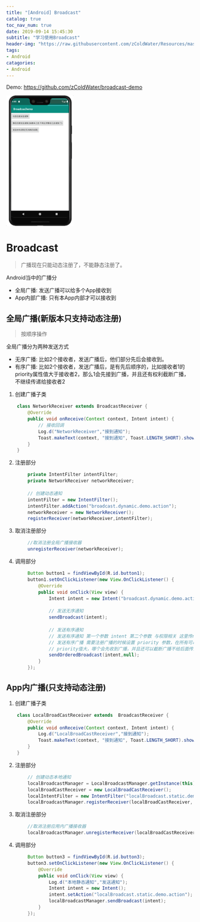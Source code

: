 ```yaml
---
title: "[Android] Broadcast"
catalog: true
toc_nav_num: true
date: 2019-09-14 15:45:30
subtitle: "学习使用Broadcast"
header-img: "https://raw.githubusercontent.com/zColdWater/Resources/master/Images/legend_cover.jpg"
tags:
- Android
catagories:
- Android
---
```


Demo: https://github.com/zColdWater/broadcast-demo  

<img src="https://raw.githubusercontent.com/zColdWater/Resources/master/Images/broadcast1.png" height="350" />

# Broadcast

> 广播现在只能动态注册了，不能静态注册了。

Android当中的广播分

* 全局广播: 发送广播可以给多个App接收到
* App内部广播: 只有本App内部才可以接收到


## 全局广播(新版本只支持动态注册)
> 按顺序操作

全局广播分为两种发送方式

* 无序广播: 比如2个接收者，发送广播后，他们部分先后会接收到。
* 有序广播: 比如2个接收者，发送广播后，是有先后顺序的，比如接收者1的priority属性值大于接收者2，那么1会先接到广播，并且还有权利截断广播，不继续传递给接收者2

1. 创建广播子类
```Java
    class NetworkReceiver extends BroadcastReceiver {
        @Override
        public void onReceive(Context context, Intent intent) {
            // 接收回调
            Log.d("NetworkReceiver","接到通知");
            Toast.makeText(context, "接到通知", Toast.LENGTH_SHORT).show();
        }
    }
```
2. 注册部分
```Java
        private IntentFilter intentFilter;
        private NetworkReceiver networkReceiver;

        // 创建动态通知
        intentFilter = new IntentFilter();
        intentFilter.addAction("broadcast.dynamic.demo.action");
        networkReceiver = new NetworkReceiver();
        registerReceiver(networkReceiver,intentFilter);
```
3. 取消注册部分
```Java
        //取消注册全局广播接收器
        unregisterReceiver(networkReceiver);
```

4. 调用部分
```java
        Button button1 = findViewById(R.id.button1);
        button1.setOnClickListener(new View.OnClickListener() {
            @Override
            public void onClick(View view) {
                Intent intent = new Intent("broadcast.dynamic.demo.action");
                
                // 发送无序通知
                sendBroadcast(intent);

                // 发送有序通知
                // 发送有序通知 第一个参数 intent 第二个参数 与权限相关 这里传null
                // 发送有序广播 需要注册广播的时候设置 priority 参数，在所有可以接收广播的receiver中，哪个
                // priority值大，哪个会先收到广播，并且还可以截断广播不给后面传递。
                sendOrderedBroadcast(intent,null);
            }
        });
```

## App内广播(只支持动态注册)

1. 创建广播子类
```Java
    class LocalBroadCastReceiver extends  BroadcastReceiver {
        @Override
        public void onReceive(Context context, Intent intent) {
            Log.d("LocalBroadCastReceiver","接到通知");
            Toast.makeText(context, "接到通知", Toast.LENGTH_SHORT).show();
        }
    }
```

2. 注册部分
```Java
        // 创建动态本地通知
        localBroadcastManager = LocalBroadcastManager.getInstance(this);
        localBroadCastReceiver = new LocalBroadCastReceiver();
        localIntentFilter = new IntentFilter("localBroadcast.static.demo.action");
        localBroadcastManager.registerReceiver(localBroadCastReceiver, localIntentFilter);
```

3. 取消注册部分
```Java
        //取消注册应用内广播接收器
        localBroadcastManager.unregisterReceiver(localBroadCastReceiver);
```

4. 调用部分
```Java
        Button button3 = findViewById(R.id.button3);
        button3.setOnClickListener(new View.OnClickListener() {
            @Override
            public void onClick(View view) {
                Log.d("本地静态通知","发送通知");
                Intent intent = new Intent();
                intent.setAction("localBroadcast.static.demo.action");
                localBroadcastManager.sendBroadcast(intent);
            }
        });
```